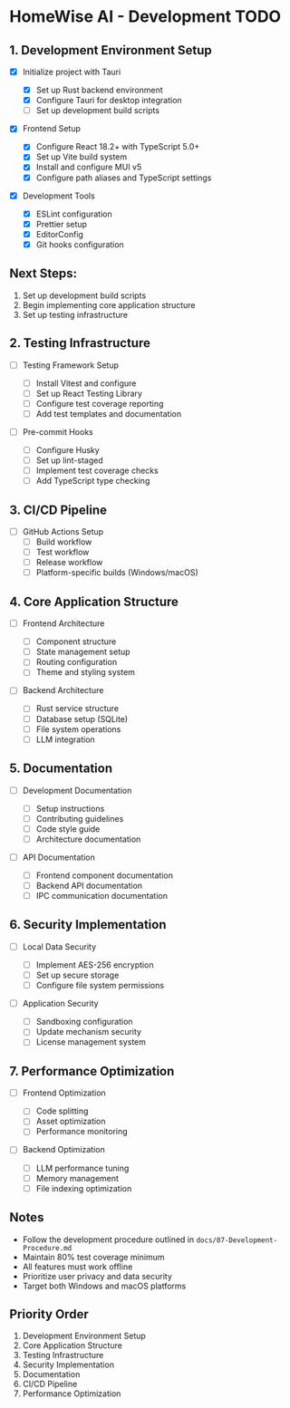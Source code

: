 # HomeWise AI - Development TODO

## 1. Development Environment Setup

- [x] Initialize project with Tauri

  - [x] Set up Rust backend environment
  - [x] Configure Tauri for desktop integration
  - [ ] Set up development build scripts

- [x] Frontend Setup

  - [x] Configure React 18.2+ with TypeScript 5.0+
  - [x] Set up Vite build system
  - [x] Install and configure MUI v5
  - [x] Configure path aliases and TypeScript settings

- [x] Development Tools
  - [x] ESLint configuration
  - [x] Prettier setup
  - [x] EditorConfig
  - [x] Git hooks configuration

## Next Steps:

1. Set up development build scripts
2. Begin implementing core application structure
3. Set up testing infrastructure

## 2. Testing Infrastructure

- [ ] Testing Framework Setup

  - [ ] Install Vitest and configure
  - [ ] Set up React Testing Library
  - [ ] Configure test coverage reporting
  - [ ] Add test templates and documentation

- [ ] Pre-commit Hooks
  - [ ] Configure Husky
  - [ ] Set up lint-staged
  - [ ] Implement test coverage checks
  - [ ] Add TypeScript type checking

## 3. CI/CD Pipeline

- [ ] GitHub Actions Setup
  - [ ] Build workflow
  - [ ] Test workflow
  - [ ] Release workflow
  - [ ] Platform-specific builds (Windows/macOS)

## 4. Core Application Structure

- [ ] Frontend Architecture

  - [ ] Component structure
  - [ ] State management setup
  - [ ] Routing configuration
  - [ ] Theme and styling system

- [ ] Backend Architecture
  - [ ] Rust service structure
  - [ ] Database setup (SQLite)
  - [ ] File system operations
  - [ ] LLM integration

## 5. Documentation

- [ ] Development Documentation

  - [ ] Setup instructions
  - [ ] Contributing guidelines
  - [ ] Code style guide
  - [ ] Architecture documentation

- [ ] API Documentation
  - [ ] Frontend component documentation
  - [ ] Backend API documentation
  - [ ] IPC communication documentation

## 6. Security Implementation

- [ ] Local Data Security

  - [ ] Implement AES-256 encryption
  - [ ] Set up secure storage
  - [ ] Configure file system permissions

- [ ] Application Security
  - [ ] Sandboxing configuration
  - [ ] Update mechanism security
  - [ ] License management system

## 7. Performance Optimization

- [ ] Frontend Optimization

  - [ ] Code splitting
  - [ ] Asset optimization
  - [ ] Performance monitoring

- [ ] Backend Optimization
  - [ ] LLM performance tuning
  - [ ] Memory management
  - [ ] File indexing optimization

## Notes

- Follow the development procedure outlined in `docs/07-Development-Procedure.md`
- Maintain 80% test coverage minimum
- All features must work offline
- Prioritize user privacy and data security
- Target both Windows and macOS platforms

## Priority Order

1. Development Environment Setup
2. Core Application Structure
3. Testing Infrastructure
4. Security Implementation
5. Documentation
6. CI/CD Pipeline
7. Performance Optimization

